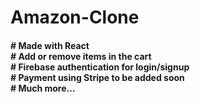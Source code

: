 # Amazon-Clone

#### # Made with React <br/> # Add or remove items in the cart <br/> # Firebase authentication for login/signup <br/> # Payment using Stripe to be added soon <br/> # Much more...

